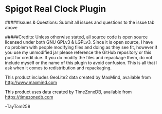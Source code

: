 # Spigot Real Clock Plugin

#####Issues & Questions:
Submit all issues and questions to the issue tab above

#####Credits:
Unless otherwise stated, all source code is open source licensed under both GNU GPLv3 & LGPLv3. Since it is open source, I have no problem with people modifying files and doing as they see fit, however if you use my unmodified jar please reference the GitHub repository or this post for credit due. If you do modify the files and repackage them, do not include myself or the name of this plugin to avoid confusion. This is all that I ask when it comes to redistribution and repackaging.

This product includes GeoLite2 data created by MaxMind, available from
http://www.maxmind.com

This product uses data created by TimeZoneDB, available from
https://timezonedb.com

-TayTom258
